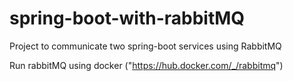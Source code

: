 # spring-boot-with-rabbitMQ
Project to communicate two spring-boot services using RabbitMQ

Run rabbitMQ using docker ("https://hub.docker.com/_/rabbitmq")
